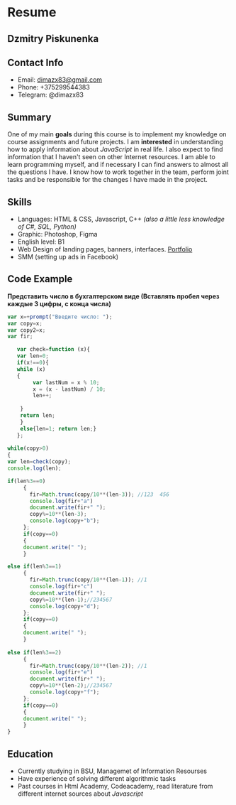 # Resume

## Dzmitry Piskunenka
## Contact Info
* Email: [dimazx83@gmail.com](dimazx83@gmail.com)
* Phone: +375299544383
* Telegram: @dimazx83
## Summary
One of my main **goals** during this course is to implement my knowledge on course assignments and future projects. I am **interested** in understanding how to apply information about *JavaScript* in real life. I also expect to find information that I haven't seen on other Internet resources.
I am able to learn programming myself, and if necessary I can find answers to almost all the questions I have. I know how to work together in the team, perform joint tasks and be responsible for the changes I have made in the project.
## Skills
* Languages: HTML & CSS, Javascript, C++ *(also a little less knowledge of C#, SQL, Python)*
* Graphic: Photoshop, Figma
* English level: B1
* Web Design of landing pages, banners, interfaces. [Portfolio](https://freelance.ru/dimazx83)
* SMM (setting up ads in Facebook)
## Code Example
**Представить число в бухгалтерском виде (Вставлять пробел через каждые 3 цифры, с конца числа)**
```javascript
var x=+prompt("Введите число: ");
var copy=x;
var copy2=x;
var fir;

   var check=function (x){
   var len=0;
   if(x!==0){
   while (x) 
   {
        var lastNum = x % 10;
        x = (x - lastNum) / 10;
        len++;
       
    }
    return len;
    }
    else{len=1; return len;} 
   };
  
while(copy>0)
{
var len=check(copy);
console.log(len);

if(len%3==0)
     {
       fir=Math.trunc(copy/10**(len-3)); //123  456
       console.log(fir+"a")
       document.write(fir+" ");
       copy%=10**(len-3);
       console.log(copy+"b");
     };
     if(copy==0)
     {
     document.write(" ");
     }

else if(len%3==1)
     {
       fir=Math.trunc(copy/10**(len-1)); //1
       console.log(fir+"c")
       document.write(fir+" ");
       copy%=10**(len-1);//234567
       console.log(copy+"d");
     };
     if(copy==0)
     {
     document.write(" ");
     }
     
else if(len%3==2)
     {
       fir=Math.trunc(copy/10**(len-2)); //1
       console.log(fir+"e")
       document.write(fir+" ");
       copy%=10**(len-2);//234567
       console.log(copy+"f");
     };
     if(copy==0)
     {
     document.write(" ");
     }
}
```
## Education
* Currently studying in BSU, Managemet of Information Resourses
* Have experience of solving different algorithmic tasks
* Past courses in Html Academy, Codeacademy, read literature from different internet sources about *Javascript*
